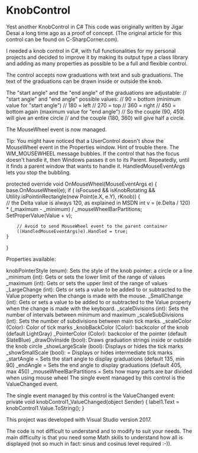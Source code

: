 # KnobControl
Yest another KnobControl in C#
This code was originally written by Jigar Desai a long time ago as a proof of concept. (The original article for this control can be found on C-SharpCorner.com).

I needed a knob control in C#, with full functionalities for my personal projects and decided to improve it by making its output type a class library and adding as many properties as possible to be a full and flexible control.

The control accepts now graduations with text and sub graduations.
The text of the graduations can be drawn inside or outside the knob.

The "start angle" and the "end angle" of the graduations are adjustable:
// "start angle" and "end angle" possible values:
// 90 = bottom (minimum value for "start angle")
// 180 = left
// 270 = top
// 360 = right
// 450 = bottom again (maximum value for "end angle")
// So the couple (90, 450) will give an entire circle 
// and the couple (180, 360) will give half a circle.

The MouseWheel event is now managed.


Tip: You might have noticed that a UserControl doesn't show the MouseWheel event in the Properties window. 
Hint of trouble there. The WM_MOUSEWHEEL message bubbles. 
If the control that has the focus doesn't handle it, then Windows passes it on to its Parent. 
Repeatedly, until it finds a parent window that wants to handle it.
HandledMouseEventArgs lets you stop the bubbling.


protected override void OnMouseWheel(MouseEventArgs e)
{           
    base.OnMouseWheel(e);
    if ( isFocused && isKnobRotating && 
    Utility.isPointinRectangle(new Point(e.X, e.Y), rKnob))
    {                
        // the Delta value is always 120, as explained in MSDN
        int v = (e.Delta / 120) * (_maximum - _minimum) / _mouseWheelBarPartitions;
        SetProperValue(Value + v);

        // Avoid to send MouseWheel event to the parent container
        ((HandledMouseEventArgs)e).Handled = true;
    }
}

Properties available:

knobPointerStyle (enum): Sets the style of the knob pointer: a circle or a line
_minimum (int): Gets or sets the lower limit of the range of values
_maximum (int): Gets or sets the upper limit of the range of values
_LargeChange (int): Gets or sets a value to be added to or subtracted to the Value property when the change is made with the mouse.
_SmallChange (int): Gets or sets a value to be added to or subtracted to the Value property when the change is made with the keyboard.
_scaleDivisions (int): Sets the number of intervals between minimum and maximum
_scaleSubDivisions (int): Sets the number of subdivisions between main tick marks.
_scaleColor (Color): Color of tick marks
_knobBackColor (Color): backcolor of the knob (default LightGray)
_PointerColor (Color): backcolor of the pointer (default SlateBlue)
_drawDivInside (bool): Draws graduation strings inside or outside the knob circle
_showLargeScale (bool): Displays or hides the tick marks
_showSmallScale (bool): = Displays or hides intermediate tick marks
_startAngle = Sets the start angle to display graduations (default 135, min 90)
_endAngle = Sets the end angle to display graduations (default 405, max 450)
_mouseWheelBarPartitions = Sets how many parts are bar divided when using mouse wheel
The single event managed by this control is the ValueChanged event.

The single event managed by this control is the ValueChanged event:
private void knobControl1_ValueChanged(object Sender)
{
     label1.Text = knobControl1.Value.ToString();
}

This project was developed with Visual Studio version 2017.

The code is not difficult to understand and to modify to suit your needs. 
The main difficulty is that you need some Math skills to understand how all is displayed (not so much in fact: sinus and cosinus level required :-)).
